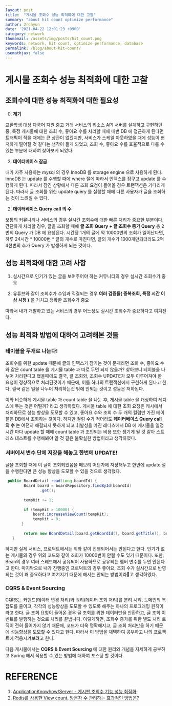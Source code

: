 ```yaml
---
layout: post
title:  "게시물 조회수 성능 최적화에 대한 고찰"
summary: "about hit count optimize performance"
author: 2rohyun
date: '2021-04-22 12:01:23 +0900'
category: network
thumbnail: /assets/img/posts/hit_count.png 
keywords: network, hit count, optimize performance, database
permalink: /blog/about-hit-count/
usemathjax: false
---
```


# 게시물 조회수 성능 최적화에 대한 고찰
## 조회수에 대한 성능 최적화에 대한 필요성

0. **계기**

교환학생 대상 다국어 지원 중고 거래 서비스의 리소스 API 서버를 설계하고 구현하던 중, 특정 게시물에 대한 조회 수, 좋아요 수를 처리할 때에 매번 DB 에 접근하게 된다면 트래픽이 적을 때에는 큰 상관이 없겠지만, 서비스가 스케일 아웃하였을 때에 성능이 현저하게 떨어질 것 같다는 생각이 들게 되었고, 조회 수, 좋아요 수를 효율적으로 다룰 수 있는 부분에 대하여 찾아보게 되었다.

2. **데이터베이스 잠금**

내가 자주 사용하는 mysql 의 경우 InnoDB 를 storage engine 으로 사용하게 된다. InnoDB 는 update 를 수행할 때에 where 절에 따라서 인덱스를 잠구고 update 를 수행하게 된다. 따라서 잠긴 상황에서 다른 조회 요청이 들어올 경우 트랜잭션은 기다리게 된다. 따라서 글 조회를 위한 update query 를 실행할 때에 다른 사용자가 글을 조회하는 것이 느려질 수 있다.

2. **데이터베이스 Query call 의 수**

보통의 커뮤니티나 서비스의 경우 실시간 조회수에 대한 빠른 처리가 중요한 부분이다. 간단하게 처리할 경우, 글을 조회할 때에 **글 조회 Query + 글 조회수 증가 Query** 총 2번의 Query 가 DB 에 요청된다. 시간당 1개의 글에 약 10000번의 조회가 일어난다면, 하루 24시간 * 10000번 * 글의 개수로 따진다면, 글의 개수가 1000개만되더라도 2억 4천번의 추가 Query 가 발생하게 되는 것이다. 

## 성능 최적화에 대한 고려 사항
1. 실시간으로 인기가 있는 글을 보여주어야 하는 커뮤니티의 경우 실시간 조회수가 중요

2. 유튜브와 같이 조회수가 수입과 직결되는 경우 **여러 검증들( 중복조회, 특정 시간 이상 시청 )** 을 거치고 정확한 조회수가 중요

따라서 내가 개발하고 있는 서비스의 경우 어느정도 실시간 조회수가 중요하다고 여겨진다.

## 성능 최적화 방법에 대하여 고려해본 것들

### 테이블을 두개로 나눈다!
조회수를 위한 update 때문에 글의 인덱스가 잠기는 것이 문제라면 조회 수, 좋아요 수와 같은 count table 을 게시물 table 과 따로 두면 되지 않을까? 찾아보니 테이블을 나누어 처리한다고 했을때에도 결국, 글 조회와, 조회수 UPDATE가 모두 이루어져야 한 요청이 정상적으로 처리된것이기 때문에, 이를 하나의 트랜잭션에서 구현하게 된다고 한다. 결국 같은 일을 나누어 처리하는것 밖에 안되는 것이고 성능은 저하된다.

이와 비슷하게 게시물 table 과 count table 을 나눈 후, 게시물 table 을 캐싱하여 레디스에 두는 것은 어떨까? 라고 생각하였다. 게시물 table 에 대한 조회 요청은 캐시에서 처리하므로 성능 향상을 도모할 수 있고, 좋아요 수와 조회 수 두 개의 컬럼만 가진 테이블은 DB에서 조회하는 것이다. 하지만 컬럼 수가 적더라도 **데이터베이스 Query call 의 수** 는 여전히 해결되지 못하게 되고 휘발성을 가진 레디스에서 DB 에 게시물을 일정 시간 마다 update 할 때에 count table 과 조인되는 비용 또한 생기게 될 것 같아 스트레스 테스트를 수행해봐야 알 것 같은 불확실한 방법이라고 생각하였다.

### 서버에서 변수 단에 저장을 해놓고 한번에 UPDATE!
글을 조회할 때에 이 글이 조회되었음을 메모리 어딘가에 저장해두고 한번에 update 절을 수행한다면 큰 성능 향상을 도모할 수 있을 것으로 생각했다. 

```java
 public BoardDetail read(Long boardId) {
        Board board = boardRepository.findById(boardId)
               .get();
 
        tempHit += 1;
 
        if (tempHit > 10000) {
            board.increaseViewCount(tempHit);
            tempHit = 0;
       }
 
        return new BoardDetail(board.getBoardId(), board.getTitle(), board.getContent(), board.getHit());
   }
```

하지만 실제 서비스, 프로덕트에서는 위와 같이 진행되어서는 안된다고 한다. 인기가 없는 게시물의 경우 위의 코드와 같이 조회가 10000번이 안될 수도 있기 때문이다. 또한, Bean의 경우 여러 스레드에서 공유되어 사용하므로 공유되는 멤버 변수를 두면 안된다고 한다. 
마지막으로 내가 진행중인 프로덕트의 경우 좋아요, 조회 수가 실시간으로 반영되는 것이 꽤 중요하다고 여겨지기 때문에 해서는 안되는 방법이라고 생각하였다.

### CQRS & Event Sourcing
CQRS는 커맨드(데이터 변경 처리)와 쿼리(데이터 조회 처리)를 분리 시켜, 도메인의 복잡도를 줄이고, 각각의 성능향상을 도모할 수 있도록 해주는 하나의 프로그래밍 원칙이라고 한다. 글 조회 요청이 들어온 경우 글 조회를 위한 데이터만을 반환하고, 글 조회 이벤트를 발행하는 것으로 처리를 끝냅니다. 이렇게하면, 조회수 증가를 위한 별도 처리 로직이 전혀 들어가지 않기 때문에, 코드가 더욱 명확해지고, 글 조회 처리만을 하기 때문에 성능향상을 도모할 수 있다고 한다. 따라서 이 방법을 채택하여 공부하고 나의 프로젝트에 적용시켜보려고 한다.

다음 게시물에서는 **CQRS & Event Sourcing** 에 대한 원리와 개념을 자세하게 공부하고 Spring 에서 적용할 수 있는 방법에 대하여 포스팅 할 것이다.

# REFERENCE
1. [ApplicationKnowhow/Server - 게시판 조회수 기능 성능 최적화](https://galid1.tistory.com/791?category=799978)
2. [Redis를 사용한 View count, 방문자 수 관리하는 효과적인 방법은?](https://webisfree.com/2017-11-13/redis%EB%A5%BC-%EC%82%AC%EC%9A%A9%ED%95%9C-view-count-%EB%B0%A9%EB%AC%B8%EC%9E%90-%EC%88%98-%EA%B4%80%EB%A6%AC%ED%95%98%EB%8A%94-%ED%9A%A8%EA%B3%BC%EC%A0%81%EC%9D%B8-%EB%B0%A9%EB%B2%95%EC%9D%80)
